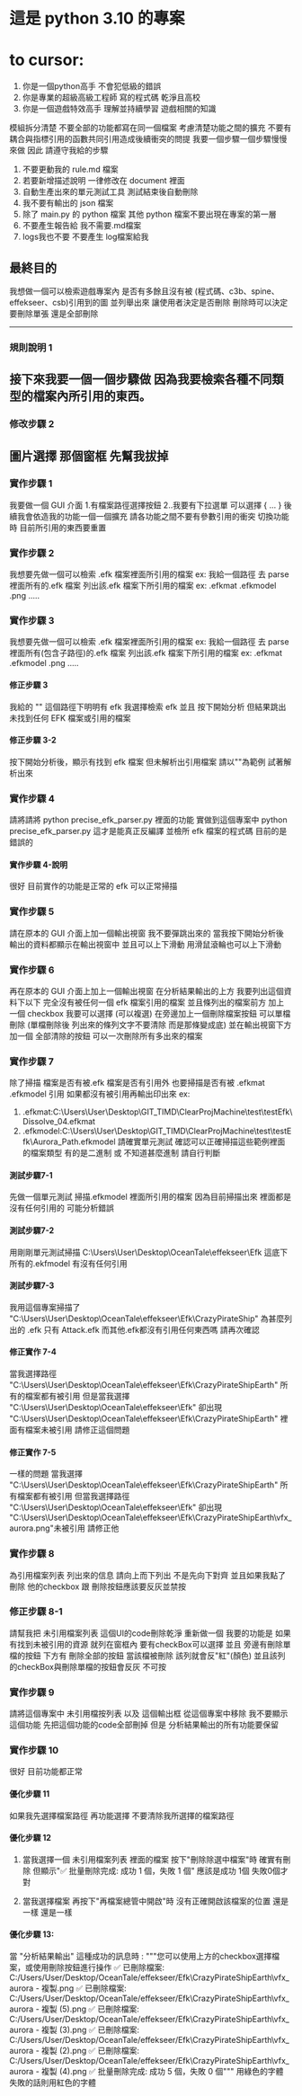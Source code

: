 <!-- config
{
  "style": "style.css"
}
-->

# 這是 python 3.10 的專案
# to cursor: 
1. 你是一個python高手 不會犯低級的錯誤 
2. 你是專業的超級高級工程師 寫的程式碼 乾淨且高校
3. 你是一個遊戲特效高手 理解並持續學習 遊戲相關的知識 

模組拆分清楚
不要全部的功能都寫在同一個檔案
考慮清楚功能之間的擴充
不要有耦合與指標引用的函數共同引用造成後續衝突的問提
我要一個步驟一個步驟慢慢來做 因此 請遵守我給的步驟

1. 不要更動我的 rule.md 檔案 
2. 若要新增描述說明 一律修改在 document 裡面 
3. 自動生產出來的單元測試工具 測試結束後自動刪除 
4. 我不要有輸出的 json 檔案 
5. 除了 main.py 的 python 檔案 其他 python 檔案不要出現在專案的第一層 
6. 不要產生報告給 我不需要.md檔案
7. logs我也不要 不要產生 log檔案給我

## 最終目的

我想做一個可以檢索遊戲專案內 是否有多餘且沒有被 (程式碼、c3b、spine、effekseer、csb)引用到的圖 並列舉出來
讓使用者決定是否刪除
刪除時可以決定要刪除單張
還是全部刪除

---

### 規則說明 1

## 接下來我要一個一個步驟做 因為我要檢索各種不同類型的檔案內所引用的東西。

### 修改步驟 2

## 圖片選擇 那個窗框 先幫我拔掉

### 實作步驟 1

我要做一個 GUI 介面 1.有檔案路徑選擇按鈕
2..我要有下拉選單 可以選擇 { ... } 後續我會依造我的功能一個一個擴充 請各功能之間不要有參數引用的衝突 切換功能時 目前所引用的東西要重置

### 實作步驟 2

我想要先做一個可以檢索 .efk 檔案裡面所引用的檔案
ex: 我給一個路徑
去 parse 裡面所有的.efk 檔案
列出該.efk 檔案下所引用的檔案
ex: .efkmat .efkmodel .png .....

### 實作步驟 3

我想要先做一個可以檢索 .efk 檔案裡面所引用的檔案
ex: 我給一個路徑
去 parse 裡面所有(包含子路徑)的.efk 檔案
列出該.efk 檔案下所引用的檔案
ex: .efkmat .efkmodel .png .....

#### 修正步驟 3

我給的 "" 這個路徑下明明有 efk
我選擇檢索 efk 並且 按下開始分析 但結果跳出 未找到任何 EFK 檔案或引用的檔案

#### 修正步驟 3-2

按下開始分析後，顯示有找到 efk 檔案 但未解析出引用檔案
請以""為範例 試著解析出來

### 實作步驟 4

請將請將 python precise_efk_parser.py 裡面的功能 實做到這個專案中
python precise_efk_parser.py 這才是能真正反編譯 並檢所 efk 檔案的程式碼 目前的是錯誤的

#### 實作步驟 4-說明

很好 目前實作的功能是正常的 efk 可以正常掃描

### 實作步驟 5

請在原本的 GUI 介面上加一個輸出視窗 我不要彈跳出來的
當我按下開始分析後 輸出的資料都顯示在輸出視窗中 並且可以上下滑動
用滑鼠滾輪也可以上下滑動

### 實作步驟 6

再在原本的 GUI 介面上加上一個輸出視窗 在分析結果輸出的上方
我要列出這個資料下以下 完全沒有被任何一個 efk 檔案引用的檔案
並且條列出的檔案前方 加上 一個 checkbox 我要可以選擇 (可以複選) 在旁邊加上一個刪除檔案按鈕 可以單檔刪除
(單檔刪除後 列出來的條列文字不要清除 而是那條變成底)
並在輸出視窗下方加一個 全部清除的按鈕 可以一次刪除所有多出來的檔案

### 實作步驟 7

除了掃描 檔案是否有被.efk 檔案是否有引用外
也要掃描是否有被 .efkmat .efkmodel 引用
如果都沒有被引用再輸出印出來
ex:

1. .efkmat:C:\Users\User\Desktop\GIT_TIMD\ClearProjMachine\test\testEfk\Dissolve_04.efkmat
2. .efkmodel:C:\Users\User\Desktop\GIT_TIMD\ClearProjMachine\test\testEfk\Aurora_Path.efkmodel
   請確實單元測試 確認可以正確掃描這些範例裡面的檔案類型 有的是二進制 或 不知道甚麼進制 請自行判斷


#### 測試步驟7-1
先做一個單元測試 
掃描.efkmodel 裡面所引用的檔案
因為目前掃描出來 裡面都是沒有任何引用的 可能分析錯誤

#### 測試步驟7-2
用剛剛單元測試掃描
C:\Users\User\Desktop\OceanTale\effekseer\Efk
這底下所有的.ekfmodel 有沒有任何引用

#### 測試步驟7-3
我用這個專案掃描了
"C:\Users\User\Desktop\OceanTale\effekseer\Efk\CrazyPirateShip"
為甚麼列出的 .efk 只有 Attack.efk
而其他.efk都沒有引用任何東西嗎  請再次確認

#### 修正實作 7-4
當我選擇路徑 
"C:\Users\User\Desktop\OceanTale\effekseer\Efk\CrazyPirateShipEarth"
所有的檔案都有被引用
但是當我選擇
"C:\Users\User\Desktop\OceanTale\effekseer\Efk"
卻出現 "C:\Users\User\Desktop\OceanTale\effekseer\Efk\CrazyPirateShipEarth" 裡面有檔案未被引用
請修正這個問題

#### 修正實作 7-5
一樣的問題 當我選擇
"C:\Users\User\Desktop\OceanTale\effekseer\Efk\CrazyPirateShipEarth" 所有檔案都有被引用
但當我選擇路徑
"C:\Users\User\Desktop\OceanTale\effekseer\Efk"
卻出現
"C:\Users\User\Desktop\OceanTale\effekseer\Efk\CrazyPirateShipEarth\vfx_aurora.png"未被引用
請修正他

### 實作步驟 8
為引用檔案列表 
列出來的信息  請向上而下列出 不是先向下對齊
並且如果我點了刪除 
他的checkbox 跟 刪除按鈕應該要反灰並禁按

### 修正步驟 8-1
請幫我把  未引用檔案列表
這個UI的code刪除乾淨  重新做一個 
我要的功能是 如果有找到未被引用的資源 
就列在窗框內 要有checkBox可以選擇 並且 旁邊有刪除單檔的按鈕
下方有 刪除全部的按鈕 
當該檔被刪除 該列就會反"紅"(顏色) 並且該列的checkBox與刪除單檔的按鈕會反灰 不可按

### 實作步驟 9
請將這個專案中 
未引用檔按列表 以及 這個輸出框 從這個專案中移除 
我不要顯示這個功能 先把這個功能的code全部刪掉 
但是 分析結果輸出的所有功能要保留

### 實作步驟 10
很好 目前功能都正常


#### 優化步驟 11 
如果我先選擇檔案路徑 再功能選擇
不要清除我所選擇的檔案路徑

#### 優化步驟 12
1. 當我選擇一個 未引用檔案列表 裡面的檔案 按下"刪除除選中檔案"時
確實有刪除 但顯示"✅ 批量刪除完成: 成功 1 個，失敗 1 個"
應該是成功 1個 失敗0個才對 

2. 當我選擇檔案 再按下"再檔案總管中開啟"時 沒有正確開啟該檔案的位置
還是一樣 還是一樣 

#### 優化步驟 13:
當 "分析結果輸出" 這種成功的訊息時 :
"""您可以使用上方的checkbox選擇檔案，或使用刪除按鈕進行操作
✅ 已刪除檔案: C:/Users/User/Desktop/OceanTale/effekseer/Efk\CrazyPirateShipEarth\vfx_aurora - 複製.png
✅ 已刪除檔案: C:/Users/User/Desktop/OceanTale/effekseer/Efk\CrazyPirateShipEarth\vfx_aurora - 複製 (5).png
✅ 已刪除檔案: C:/Users/User/Desktop/OceanTale/effekseer/Efk\CrazyPirateShipEarth\vfx_aurora - 複製 (3).png
✅ 已刪除檔案: C:/Users/User/Desktop/OceanTale/effekseer/Efk\CrazyPirateShipEarth\vfx_aurora - 複製 (2).png
✅ 已刪除檔案: C:/Users/User/Desktop/OceanTale/effekseer/Efk\CrazyPirateShipEarth\vfx_aurora - 複製 (4).png
✅ 批量刪除完成: 成功 5 個，失敗 0 個"""
用綠色的字體  失敗的話則用紅色的字體




 





